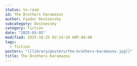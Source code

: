 ```yaml
---
status: to-read
id: The Brothers Karamazov
author: Fyodor Dostoevsky
subcategory: Dostoevsky
category: fiction
date: "2025-03-05"
modified: 2025-10-25 02:14:10 GMT-04:00
tags:
  - fiction
posters: "[[library/posters/the-brothers-karamazov.jpg]]"
title: The Brothers Karamazov
---
```

